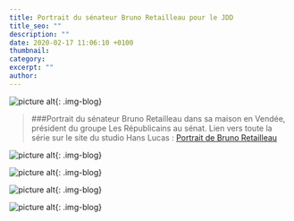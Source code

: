 ```yaml
---
title: Portrait du sénateur Bruno Retailleau pour le JDD
title_seo: ""
description: ""
date: 2020-02-17 11:06:10 +0100
thumbnail:
category:
excerpt: ""
author:
---
```


![picture alt](/images/bruno-retailleau_06.jpg "Portrait sénateur Bruno Retailleau pour le JDD"){: .img-blog}

> ###Portrait du sénateur Bruno Retailleau dans sa maison en Vendée, président du groupe Les Républicains au sénat. Lien vers toute la série sur le site du studio Hans Lucas : [Portrait de Bruno Retailleau](http://hanslucas.com/mthomasset/photo/30641)

![picture alt](/images/publication_39.jpg "Portrait sénateur Bruno Retailleau pour le JDD"){: .img-blog}

![picture alt](/images/publication_39b.jpg "Portrait sénateur Bruno Retailleau pour le JDD"){: .img-blog}

![picture alt](/images/PC1-bruno-retailleau.jpg "Portraits sénateur Bruno Retailleau pour le JDD"){: .img-blog}

![picture alt](/images/PC2-bruno-retailleau.jpg "Portraits sénateur Bruno Retailleau pour le JDD"){: .img-blog}

